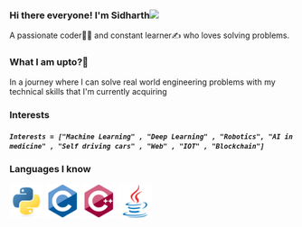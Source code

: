 ### Hi there everyone! I'm Sidharth<img src="https://github.com/TheDudeThatCode/TheDudeThatCode/blob/master/Assets/Hi.gif" width="26px">

  A passionate coder🧑‍💻 and constant learner✍️ who loves solving problems.


### What I am upto?🎯
In a journey where I can solve real world engineering problems with my technical skills that I'm currently acquiring


### Interests
##### ` Interests = ["Machine Learning" , "Deep Learning" , "Robotics", "AI in medicine" , "Self driving cars" , "Web" , "IOT" , "Blockchain"] `


### Languages I know
<p align="left">
  <img src="https://raw.githubusercontent.com/devicons/devicon/master/icons/python/python-original.svg" alt="Python" width="60" height="60" />
  <img src="https://raw.githubusercontent.com/devicons/devicon/7a4ca8aa871d6dca81691e018d31eed89cb70a76/icons/c/c-original.svg" alt="C" width="60" height="60" />
  <img src="https://raw.githubusercontent.com/devicons/devicon/7a4ca8aa871d6dca81691e018d31eed89cb70a76/icons/cplusplus/cplusplus-original.svg" alt="C++"           width="60" height="60" />
  <img src="https://raw.githubusercontent.com/devicons/devicon/7a4ca8aa871d6dca81691e018d31eed89cb70a76/icons/java/java-original.svg" alt="Java" width="60"         height="60" />
</p>
<!--
**binarymatter/binarymatter** is a ✨ _special_ ✨ repository because its `README.md` (this file) appears on your GitHub profile.

Here are some ideas to get you started:

- 🔭 I’m currently working on ...
- 🌱 I’m currently learning ...
- 👯 I’m looking to collaborate on ...
- 🤔 I’m looking for help with ...
- 💬 Ask me about ...
- 📫 How to reach me: ...
- 😄 Pronouns: ...
- ⚡ Fun fact: ...
-->


